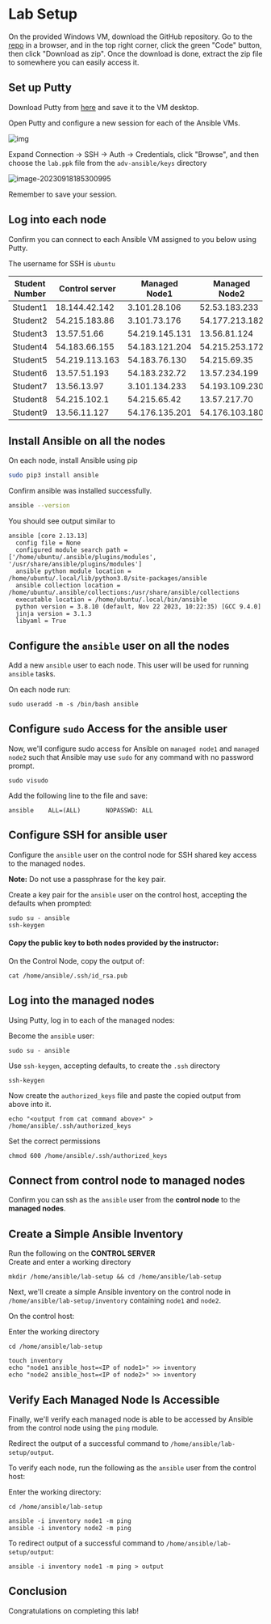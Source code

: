 # Lab Setup 
On the provided Windows VM, download the GitHub repository. 
Go to the [repo](https://github.com/jruels/adv-ansible) in a browser, and in the top right corner, click the green "Code" button, then click "Download as zip". 
Once the download is done, extract the zip file to somewhere you can easily access it.



## Set up Putty

Download Putty from [here](https://the.earth.li/~sgtatham/putty/latest/w64/putty.exe) and save it to the VM desktop. 

Open Putty and configure a new session for each of the Ansible VMs.

![img](images/putty-session.png)



Expand Connection -> SSH -> Auth -> Credentials, click "Browse", and then choose the `lab.ppk` file from the `adv-ansible/keys` directory

![image-20230918185300995](images/putty-auth.png)



Remember to save your session. 

## Log into each node

Confirm you can connect to each Ansible VM assigned to you below using Putty.

The username for SSH is `ubuntu` 

| Student Number 	| Control server 	| Managed Node1   	| Managed Node2  	|
|----------------	|----------------	|-----------------	|----------------	|
| Student1 | 18.144.42.142 | 3.101.28.106 | 52.53.183.233 |
| Student2 | 54.215.183.86 | 3.101.73.176 | 54.177.213.182 |
| Student3 | 13.57.51.66 | 54.219.145.131 | 13.56.81.124 |
| Student4 | 54.183.66.155 | 54.183.121.204 | 54.215.253.172 |
| Student5 | 54.219.113.163 | 54.183.76.130 | 54.215.69.35 |
| Student6 | 13.57.51.193 | 54.183.232.72 | 13.57.234.199 |
| Student7 | 13.56.13.97 | 3.101.134.233 | 54.193.109.230 |
| Student8 | 54.215.102.1 | 54.215.65.42 | 13.57.217.70 |
| Student9 | 13.56.11.127 | 54.176.135.201 | 54.176.103.180 |



## Install Ansible on all the nodes

On each node, install Ansible using pip

```bash
sudo pip3 install ansible
```

Confirm ansible was installed successfully. 

```bash
ansible --version
```

You should see output similar to

```
ansible [core 2.13.13]
  config file = None
  configured module search path = ['/home/ubuntu/.ansible/plugins/modules', '/usr/share/ansible/plugins/modules']
  ansible python module location = /home/ubuntu/.local/lib/python3.8/site-packages/ansible
  ansible collection location = /home/ubuntu/.ansible/collections:/usr/share/ansible/collections
  executable location = /home/ubuntu/.local/bin/ansible
  python version = 3.8.10 (default, Nov 22 2023, 10:22:35) [GCC 9.4.0]
  jinja version = 3.1.3
  libyaml = True
```





## Configure the `ansible` user on all the nodes

Add a new `ansible` user to each node. This user will be used for running `ansible` tasks. 

On each node run:

```
sudo useradd -m -s /bin/bash ansible
```



## Configure `sudo` Access for the ansible user

Now, we'll configure sudo access for Ansible on `managed node1` and `managed node2` such that Ansible may use `sudo` for any command with no password prompt.

```
sudo visudo 
```

Add the following line to the file and save:

```
ansible    ALL=(ALL)       NOPASSWD: ALL 
```



## Configure SSH for ansible user

Configure the `ansible` user on the control node for SSH shared key access to the managed nodes.

**Note:** Do not use a passphrase for the key pair.

Create a key pair for the `ansible` user on the control host, accepting the defaults when prompted:

```
sudo su - ansible
ssh-keygen 
```



#### Copy the public key to both nodes provided by the instructor:

On the Control Node, copy the output of:

```
cat /home/ansible/.ssh/id_rsa.pub
```

## Log into the managed nodes 

Using Putty, log in to each of the managed nodes: 


Become the `ansible` user:

```
sudo su - ansible 
```

Use `ssh-keygen`, accepting defaults, to create the `.ssh` directory

```
ssh-keygen
```

Now create the `authorized_keys` file and paste the copied output from above into it.

```
echo "<output from cat command above>" > /home/ansible/.ssh/authorized_keys
```

Set the correct permissions

```
chmod 600 /home/ansible/.ssh/authorized_keys
```

## Connect from control node to managed nodes

Confirm you can ssh as the `ansible` user from the **control node** to the **managed nodes**.



## Create a Simple Ansible Inventory

Run the following on the **CONTROL SERVER**   
Create and enter a working directory

```
mkdir /home/ansible/lab-setup && cd /home/ansible/lab-setup
```

Next, we'll create a simple Ansible inventory on the control node in `/home/ansible/lab-setup/inventory` containing `node1` and `node2`.

On the control host:

Enter the working directory
```
cd /home/ansible/lab-setup
```
```
touch inventory 
echo "node1 ansible_host=<IP of node1>" >> inventory 
echo "node2 ansible_host=<IP of node2>" >> inventory 
```



## Verify Each Managed Node Is Accessible

Finally, we'll verify each managed node is able to be accessed by Ansible from the control node using the `ping` module.

Redirect the output of a successful command to `/home/ansible/lab-setup/output`.

To verify each node, run the following as the `ansible` user from the control host:

Enter the working directory:
```
cd /home/ansible/lab-setup
```

```
ansible -i inventory node1 -m ping 
ansible -i inventory node2 -m ping 
```

To redirect output of a successful command to `/home/ansible/lab-setup/output`:

```
ansible -i inventory node1 -m ping > output 
```

## Conclusion

Congratulations on completing this lab!
